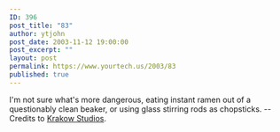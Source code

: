 ```yaml
---
ID: 396
post_title: "83"
author: ytjohn
post_date: 2003-11-12 19:00:00
post_excerpt: ""
layout: post
permalink: https://www.yourtech.us/2003/83
published: true
---
```

I'm not sure what's more dangerous, eating instant ramen out of a questionably clean beaker, or using glass stirring rods as chopsticks.  -- Credits to <a href="http://www.krakowstudios.com/index.php?strip=krakow20020105.gif">Krakow Studios</a>.